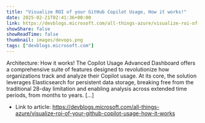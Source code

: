 ```yaml
---
title: "Visualize ROI of your GitHub Copilot Usage, How it works!"
date: 2025-02-21T02:41:36+00:00
link: https://devblogs.microsoft.com/all-things-azure/visualize-roi-of-your-github-copilot-usage-how-it-works
showShare: false
showReadTime: false
thumbnail: images/devops.png
tags: ["devblogs.microsoft.com"]
---
```

Architecture: How it works! The Copilot Usage Advanced Dashboard offers a comprehensive suite of features designed to revolutionize how organizations track and analyze their Copilot usage. At its core, the solution leverages Elasticsearch for persistent data storage, breaking free from the traditional 28-day limitation and enabling analysis across extended time periods, from months to years. […]

- Link to article: https://devblogs.microsoft.com/all-things-azure/visualize-roi-of-your-github-copilot-usage-how-it-works